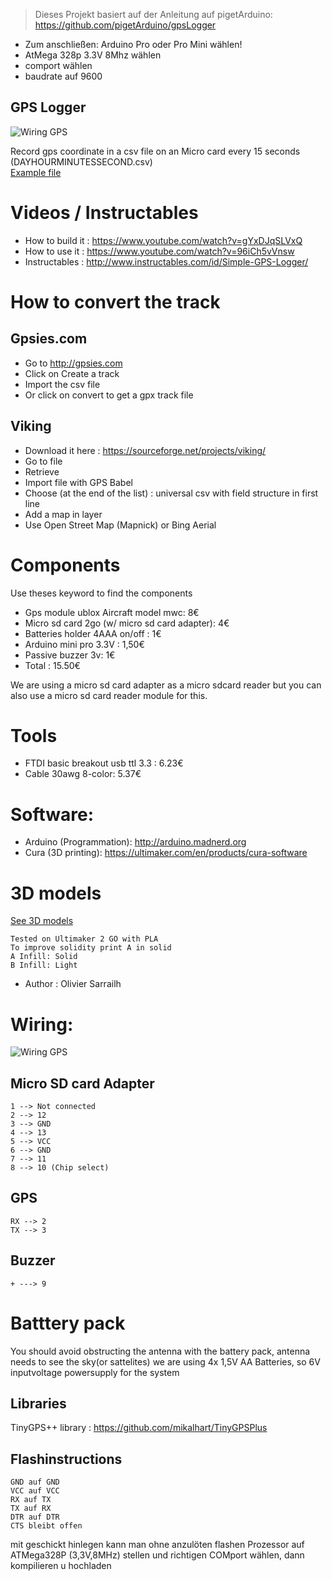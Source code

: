 > Dieses Projekt basiert auf der Anleitung auf pigetArduino: https://github.com/pigetArduino/gpsLogger


- Zum anschließen: Arduino Pro oder Pro Mini wählen!
- AtMega 328p 3.3V 8Mhz wählen
- comport wählen
- baudrate auf 9600



GPS Logger
----------

![Wiring GPS](https://github.com/telebotter/gpslogger/raw/master/doc/gpslogger.jpg)


Record gps coordinate in a csv file on an Micro card every 15 seconds (DAYHOURMINUTESSECOND.csv)   
[Example file](https://github.com/telebotter/gpslogger/blob/master/doc/example.csv)

# Videos / Instructables
* How to build it : https://www.youtube.com/watch?v=gYxDJqSLVxQ
* How to use it : https://www.youtube.com/watch?v=96iCh5vVnsw
* Instructables : http://www.instructables.com/id/Simple-GPS-Logger/

# How to convert the track

## Gpsies.com
* Go to http://gpsies.com
* Click on Create a track
* Import the csv file
* Or click on convert to get a gpx track file

## Viking
* Download it here : https://sourceforge.net/projects/viking/
* Go to file
* Retrieve
* Import file with GPS Babel
* Choose (at the end of the list) : universal csv with field structure in first line
* Add a map in layer
* Use Open Street Map (Mapnick) or Bing Aerial


# Components
Use theses keyword to find the components
* Gps module ublox Aircraft model mwc: 8€
* Micro sd card 2go (w/ micro sd card adapter): 4€
* Batteries holder 4AAA on/off : 1€ 
* Arduino mini pro 3.3V : 1,50€
* Passive buzzer 3v:  1€  
* Total : 15.50€   

We are using a micro sd card adapter as a micro sdcard reader but you can also use a micro sd card reader module for this.

# Tools
* FTDI basic breakout usb ttl 3.3 : 6.23€
* Cable 30awg  8-color: 5.37€
 
# Software:
  * Arduino (Programmation): http://arduino.madnerd.org
  * Cura (3D printing): https://ultimaker.com/en/products/cura-software

# 3D models
[See 3D models](https://github.com/pigetArduino/gpsLogger/blob/master/3D/)
```
Tested on Ultimaker 2 GO with PLA
To improve solidity print A in solid
A Infill: Solid
B Infill: Light
```
* Author : Olivier Sarrailh   

# Wiring:
![Wiring GPS](https://github.com/pigetArduino/gpsLogger/blob/master/doc/gpsLogger_wiring.png)
##  Micro SD card Adapter
```
1 --> Not connected
2 --> 12
3 --> GND
4 --> 13
5 --> VCC
6 --> GND
7 --> 11
8 --> 10 (Chip select)
```
##  GPS
```
RX --> 2
TX --> 3

```
## Buzzer
```
+ ---> 9
```

# Batttery pack
You should avoid obstructing the antenna with the battery pack, antenna needs to see the sky(or sattelites)
we are using 4x 1,5V AA Batteries, so 6V inputvoltage powersupply for the system

## Libraries
TinyGPS++ library : https://github.com/mikalhart/TinyGPSPlus

## Flashinstructions
```
GND auf GND
VCC auf VCC
RX auf TX
TX auf RX
DTR auf DTR
CTS bleibt offen
```
mit geschickt hinlegen kann man ohne anzulöten flashen
Prozessor auf ATMega328P (3,3V,8MHz) stellen und richtigen COMport wählen, dann kompilieren u hochladen

